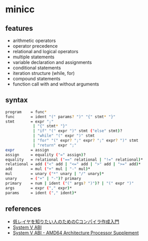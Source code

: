 # minicc

## features

- arithmetic operators
- operator precedence
- relational and logical operators
- multiple statements
- variable declaration and assignments
- conditional statements
- iteration structure (while, for)
- compound statements
- function call with and without arguments

## syntax

```bash
program    = func*
func       = ident "(" params? ")" "{" stmt* "}"
stmt       = expr ";"
            | "{" stmt* "}"
            | "if" "(" expr ")" stmt ("else" stmt)?
            | "while" "(" expr ")" stmt
            | "for" "(" expr? ";" expr? ";" expr? ")" stmt
            | "return" expr ";"
expr       = assign
assign     = equality ("=" assign)?
equality   = relational ("==" relational | "!=" relational)*
relational = add ("<" add | "<=" add | ">" add | ">=" add)*
add        = mul ("+" mul | "-" mul)*
mul        = unary ("*" unary | "/" unary)*
unary      = ("+" | "-")? primary
primary    = num | ident ("(" args? ")")? | "(" expr ")"
args       = expr ("," expr)*
params     = ident ("," ident)*
```

## references

- [低レイヤを知りたい人のためのCコンパイラ作成入門](https://www.sigbus.info/compilerbook)
- [System V ABI](https://wiki.osdev.org/System_V_ABI)
- [System V ABI - AMD64 Architecture Processor Supplement](https://gitlab.com/x86-psABIs/x86-64-ABI)
